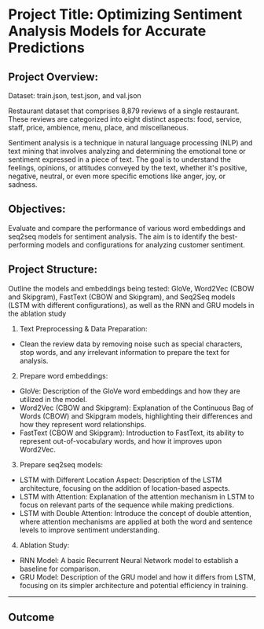 # Project Title: Optimizing Sentiment Analysis Models for Accurate Predictions

## Project Overview:

Dataset: train.json, test.json, and val.json

Restaurant dataset that comprises 8,879 reviews of a single restaurant. These reviews are categorized into eight distinct aspects: food, service, staff, price, ambience, menu, place, and miscellaneous.

Sentiment analysis is a technique in natural language processing (NLP) and text mining that involves analyzing and determining the emotional tone or sentiment expressed in a piece of text. The goal is to understand the feelings, opinions, or attitudes conveyed by the text, whether it's positive, negative, neutral, or even more specific emotions like anger, joy, or sadness.

## Objectives:

Evaluate and compare the performance of various word embeddings and seq2seq models for sentiment analysis. The aim is to identify the best-performing models and configurations for analyzing customer sentiment.

## Project Structure:

Outline the models and embeddings being tested: GloVe, Word2Vec (CBOW and Skipgram), FastText (CBOW and Skipgram), and Seq2Seq models (LSTM with different configurations), as well as the RNN and GRU models in the ablation study

1. Text Preprocessing & Data Preparation:
- Clean the review data by removing noise such as special characters, stop words, and any irrelevant information to prepare the text for analysis.
2. Prepare word embeddings:
- GloVe: Description of the GloVe word embeddings and how they are utilized in the model.
- Word2Vec (CBOW and Skipgram): Explanation of the Continuous Bag of Words (CBOW) and Skipgram models, highlighting their differences and how they represent word relationships.
- FastText (CBOW and Skipgram): Introduction to FastText, its ability to represent out-of-vocabulary words, and how it improves upon Word2Vec.
3. Prepare seq2seq models:
- LSTM with Different Location Aspect: Description of the LSTM architecture, focusing on the addition of location-based aspects.
- LSTM with Attention: Explanation of the attention mechanism in LSTM to focus on relevant parts of the sequence while making predictions.
- LSTM with Double Attention: Introduce the concept of double attention, where attention mechanisms are applied at both the word and sentence levels to improve sentiment understanding.
4. Ablation Study:
- RNN Model: A basic Recurrent Neural Network model to establish a baseline for comparison.
- GRU Model: Description of the GRU model and how it differs from LSTM, focusing on its simpler architecture and potential efficiency in training.

---

## Outcome
